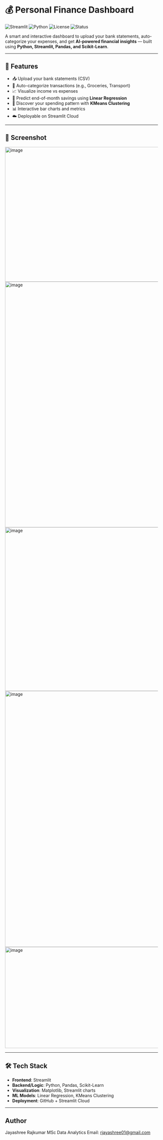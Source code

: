# 💰 Personal Finance Dashboard

![Streamlit](https://img.shields.io/badge/Built%20with-Streamlit-blue)
![Python](https://img.shields.io/badge/Python-3.10+-yellow)
![License](https://img.shields.io/badge/License-MIT-green)
![Status](https://img.shields.io/badge/Status-Active-brightgreen)

A smart and interactive dashboard to upload your bank statements, auto-categorize your expenses, and get **AI-powered financial insights** — built using **Python, Streamlit, Pandas, and Scikit-Learn**.

---

## 🚀 Features

- 📤 Upload your bank statements (CSV)
- 🧠 Auto-categorize transactions (e.g., Groceries, Transport)
- 📈 Visualize income vs expenses
- 💸 Predict end-of-month savings using **Linear Regression**
- 🧠 Discover your spending pattern with **KMeans Clustering**
- 📊 Interactive bar charts and metrics
- ☁️ Deployable on Streamlit Cloud

---

## 📸 Screenshot
<img width="1865" height="442" alt="image" src="https://github.com/user-attachments/assets/3374871c-55ed-4496-8e8f-b189ccbd65f8" />
<img width="1867" height="806" alt="image" src="https://github.com/user-attachments/assets/e0919281-98b0-40ae-aa3d-1e06ab3288f9" />
<img width="1851" height="537" alt="image" src="https://github.com/user-attachments/assets/53ed3d83-cf9c-4d7f-8ac2-5d206e4a7502" />
<img width="1826" height="840" alt="image" src="https://github.com/user-attachments/assets/44b0d134-79bf-44a5-9984-783581bad82c" />
<img width="1846" height="332" alt="image" src="https://github.com/user-attachments/assets/68db4d82-a7d0-4435-b471-0c95706b0070" />

---

## 🛠️ Tech Stack

- **Frontend**: Streamlit
- **Backend/Logic**: Python, Pandas, Scikit-Learn
- **Visualization**: Matplotlib, Streamlit charts
- **ML Models**: Linear Regression, KMeans Clustering
- **Deployment**: GitHub + Streamlit Cloud

---

## Author
Jayashree Rajkumar
MSc Data Analytics
Email: rjayashree01@gmail.com

